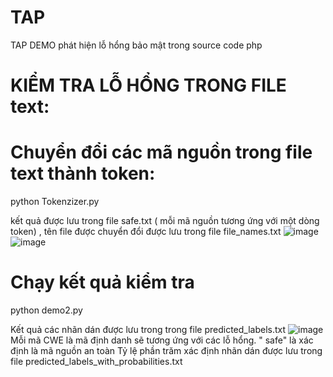 # TAP
TAP
DEMO phát hiện lỗ hổng bảo mật trong source code php
# KIỂM TRA LỖ HỔNG TRONG FILE text:
# Chuyển đổi các mã nguồn trong file text thành token:
python Tokenzizer.py 

kết quả được lưu trong file safe.txt ( mỗi mã nguồn tương ứng với một dòng token) , tên file được chuyển đổi được lưu trong file file_names.txt
![image](https://github.com/user-attachments/assets/507e37b2-e138-4d1e-a472-a1bffc17a067)
![image](https://github.com/user-attachments/assets/6651bdf9-b129-4cb3-acae-57394e4960d8)

# Chạy kết quả kiểm tra
python demo2.py

Kết quả các nhãn dán được lưu trong trong file predicted_labels.txt 
![image](https://github.com/user-attachments/assets/22a4acf0-0361-466e-a103-41a44182e77e)
Mỗi mã CWE là mã định danh sẽ tương ứng với các lỗ hổng. " safe" là xác định là mã nguồn an toàn
Tỷ lệ phần trăm xác định nhãn dán được lưu trong file predicted_labels_with_probabilities.txt




